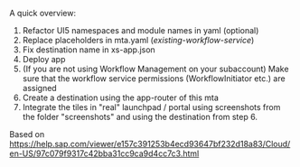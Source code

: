 A quick overview:

 1. Refactor UI5 namespaces and module names in yaml (optional)
 2. Replace placeholders in mta.yaml (_existing-workflow-service_)
 3. Fix destination name in xs-app.json
 4. Deploy app
 5. (If you are not using Workflow Management on your subaccount) Make sure that the workflow service permissions (WorkflowInitiator etc.) are assigned
 6. Create a destination using the app-router of this mta
 7. Integrate the tiles in "real" launchpad / portal using screenshots from the folder "screenshots" and using the destination from step 6.
 
Based on https://help.sap.com/viewer/e157c391253b4ecd93647bf232d18a83/Cloud/en-US/97c079f9317c42bba31cc9ca9d4cc7c3.html
